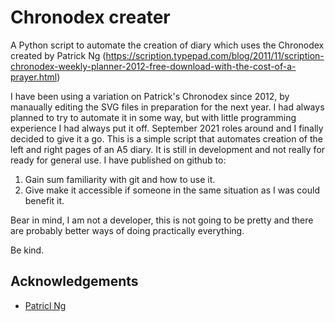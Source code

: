 
# Chronodex creater

A Python script to automate the creation of diary which uses the Chronodex created by Patrick Ng 
(https://scription.typepad.com/blog/2011/11/scription-chronodex-weekly-planner-2012-free-download-with-the-cost-of-a-prayer.html) 

I have been using a variation on Patrick's Chronodex since 2012, by manaually editing the SVG files in preparation for the next year.
 I had always planned to try to automate it in some way, but with little programming experience I had always put it off. 
September 2021 roles around and I finally decided to give it a go.
This is a simple script that automates creation of the left and right pages of an A5 diary. It is still in development and not really for ready for general use. I have published on github to:


1. Gain sum familiarity with git and how to use it.
2. Give make it accessible if someone in the same situation as I was could benefit it.



Bear in mind, I am not a developer, this is not going to be pretty and there are probably better ways of doing practically everything. 

Be kind.



## Acknowledgements

 - [Patricl Ng](https://scription.typepad.com)
 
